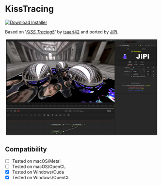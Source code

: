 # KissTracing
[![Download Installer](https://img.shields.io/static/v1?label=Download&message=KissTracing-Installer.lua&color=blue)](https://github.com/nmbr73/Shadertoys/releases/download/V1.1/KissTracing-Installer.lua "Installer")

Based on '_[KISS Tracing5](https://www.shadertoy.com/view/sttXWX)_' by [tsaari42](https://www.shadertoy.com/user/tsaari42) and ported by [JiPi](../../Site/Profiles/JiPi.md).

[![Thumbnail](KissTracing.png)](https://www.shadertoy.com/view/sttXWX "View on Shadertoy.com")


## Compatibility
- [ ] Tested on macOS/Metal
- [ ] Tested on macOS/OpenCL
- [X] Tested on Windows/Cuda
- [X] Tested on Windows/OpenCL
